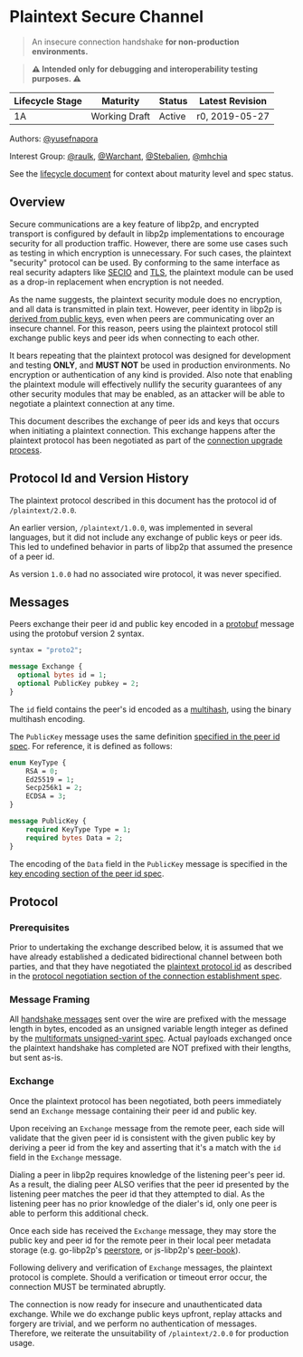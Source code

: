 # Plaintext Secure Channel

> An insecure connection handshake **for non-production environments.**

> **⚠️ Intended only for debugging and interoperability testing purposes. ⚠️**

| Lifecycle Stage | Maturity      | Status | Latest Revision |
|-----------------|---------------|--------|-----------------|
| 1A              | Working Draft | Active | r0, 2019-05-27  |


Authors: [@yusefnapora]

Interest Group: [@raulk], [@Warchant], [@Stebalien], [@mhchia]

[@yusefnapora]: https://github.com/yusefnapora
[@raulk]: https://github.com/raulk
[@Warchant]: https://github.com/Warchant
[@Stebalien]: https://github.com/Stebalien
[@mhchia]: https://github.com/mhchia

See the [lifecycle document][lifecycle-spec] for context about maturity level
and spec status.

[lifecycle-spec]: https://github.com/libp2p/specs/blob/master/00-framework-01-spec-lifecycle.md

## Overview

Secure communications are a key feature of libp2p, and encrypted transport is
configured by default in libp2p implementations to encourage security for all
production traffic. However, there are some use cases such as testing in which
encryption is unnecessary. For such cases, the plaintext "security" protocol can
be used. By conforming to the same interface as real security adapters like
[SECIO][secio-spec] and [TLS][tls-spec], the plaintext module can be used as a
drop-in replacement when encryption is not needed.

As the name suggests, the plaintext security module does no encryption, and all
data is transmitted in plain text. However, peer identity in libp2p is [derived
from public keys][peer-id-spec], even when peers are communicating over an
insecure channel. For this reason, peers using the plaintext protocol still
exchange public keys and peer ids when connecting to each other.

It bears repeating that the plaintext protocol was designed for development and
testing **ONLY**, and **MUST NOT** be used in production environments. No
encryption or authentication of any kind is provided. Also note that enabling
the plaintext module will effectively nullify the security guarantees of any
other security modules that may be enabled, as an attacker will be able to
negotiate a plaintext connection at any time.

This document describes the exchange of peer ids and keys that occurs when
initiating a plaintext connection. This exchange happens after the plaintext
protocol has been negotiated as part of the [connection upgrade
process][conn-spec-conn-upgrade].

## Protocol Id and Version History

The plaintext protocol described in this document has the protocol id of
`/plaintext/2.0.0`. 

An earlier version, `/plaintext/1.0.0`, was implemented in several languages,
but it did not include any exchange of public keys or peer ids. This led to
undefined behavior in parts of libp2p that assumed the presence of a peer id.

As version `1.0.0` had no associated wire protocol, it was never specified.

## Messages

Peers exchange their peer id and public key encoded in a
[protobuf][protobuf-spec] message using the protobuf version 2 syntax.

``` protobuf
syntax = "proto2";

message Exchange {
  optional bytes id = 1;
  optional PublicKey pubkey = 2;
}
```

The `id` field contains the peer's id encoded as a [multihash][multihash],
using the binary multihash encoding.

The `PublicKey` message uses the same definition [specified in the peer id
spec][peer-id-spec-pubkey-message]. For reference, it is defined as follows:

``` protobuf
enum KeyType {
	RSA = 0;
	Ed25519 = 1;
	Secp256k1 = 2;
	ECDSA = 3;
}

message PublicKey {
	required KeyType Type = 1;
	required bytes Data = 2;
}
```

The encoding of the `Data` field in the `PublicKey` message is specified in the
[key encoding section of the peer id spec][peer-id-spec-key-encoding].

## Protocol

### Prerequisites

Prior to undertaking the exchange described below, it is assumed that we have
already established a dedicated bidirectional channel between both parties, and
that they have negotiated the [plaintext protocol
id](#protocol-id-and-version-history) as described in the [protocol negotiation
section of the connection establishment spec][conn-spec-protocol-negotiation].

### Message Framing

All [handshake messages](#messages) sent over the wire are
prefixed with the message length in bytes, encoded as an unsigned variable
length integer as defined by the [multiformats unsigned-varint
spec][uvarint-spec]. Actual payloads exchanged once the plaintext handshake has completed are NOT prefixed with their lengths, but sent as-is.

### Exchange

Once the plaintext protocol has been negotiated, both peers immediately send an
`Exchange` message containing their peer id and public key.

Upon receiving an `Exchange` message from the remote peer, each side will
validate that the given peer id is consistent with the given public key by
deriving a peer id from the key and asserting that it's a match with the `id`
field in the `Exchange` message.

Dialing a peer in libp2p requires knowledge of the listening peer's peer id. As
a result, the dialing peer ALSO verifies that the peer id presented by the
listening peer matches the peer id that they attempted to dial. As the listening
peer has no prior knowledge of the dialer's id, only one peer is able to perform
this additional check.

Once each side has received the `Exchange` message, they may store the public
key and peer id for the remote peer in their local peer metadata storage (e.g.
go-libp2p's [peerstore][go-libp2p-peerstore], or js-libp2p's
[peer-book][js-peer-book]).

Following delivery and verification of `Exchange` messages, the plaintext
protocol is complete. Should a verification or timeout error occur, the
connection MUST be terminated abruptly.

The connection is now ready for insecure and unauthenticated data exchange.
While we do exchange public keys upfront, replay attacks and forgery are
trivial, and we perform no authentication of messages. Therefore, we reiterate
the unsuitability of `/plaintext/2.0.0` for production usage.

[protobuf-spec]: https://developers.google.com/protocol-buffers/docs/reference/proto2-spec
[secio-spec]: ../secio/README.md
[tls-spec]: ../tls/tls.md
[peer-id-spec]: ../peer-ids/peer-ids.md
[peer-id-spec-pubkey-message]: ../peer-ids/peer-ids.md#keys
[peer-id-spec-key-encoding]: ../peer-ids/peer-ids.md#how-keys-are-encoded-and-messages-signed
[uvarint-spec]: https://github.com/multiformats/unsigned-varint
[multihash]: https://github.com/multiformats/multihash
[conn-spec-conn-upgrade]: ../connections/README.md#connection-upgrade
[conn-spec-protocol-negotiation]: ../connections/README.md#protocol-negotiation
[go-libp2p-peerstore]: https://github.com/libp2p/go-libp2p-peerstore
[js-peer-book]: https://github.com/libp2p/js-peer-book
